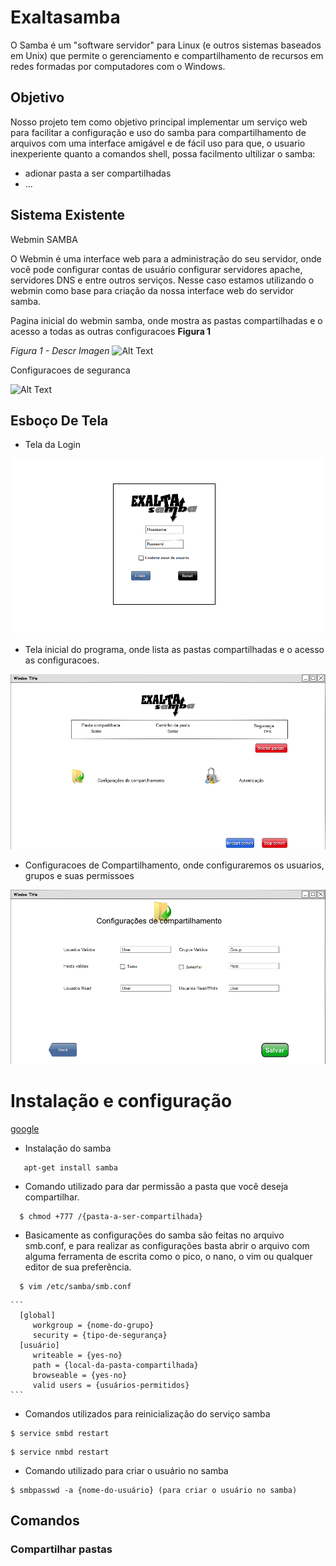 # Exaltasamba

O Samba é um "software servidor" para Linux (e outros sistemas baseados em Unix) que permite o gerenciamento e compartilhamento de recursos em redes formadas por computadores com o Windows.


## Objetivo

Nosso projeto tem como objetivo principal implementar um serviço web para facilitar a configuração e uso do samba para compartilhamento de arquivos com uma interface amigável e de fácil uso para que, o usuario inexperiente quanto a comandos shell, possa facilmento ultilizar o samba:

* adionar pasta a ser compartilhadas
* ...

## Sistema Existente

Webmin SAMBA

O Webmin é uma interface web para a administração do seu servidor, onde você pode configurar contas de usuário
    configurar servidores apache, servidores DNS e entre outros serviços. Nesse caso estamos utilizando o webmin como
    base para criação da nossa interface web do servidor samba.


Pagina inicial do webmin samba, onde mostra as pastas compartilhadas e o acesso a todas as outras configuracoes **Figura 1**

*Figura 1 - Descr Imagen*
![Alt Text](https://github.com/gabbezerra/ProjetoDw/blob/master/IMG_20022017_170226_0.png)

Configuracoes de seguranca

![Alt Text](https://github.com/gabbezerra/ProjetoDw/blob/master/IMG_20022017_170316_0.png)


## Esboço De Tela

   - Tela da Login

![Alt Text](https://github.com/gabbezerra/Exaltasamba/blob/master/TelaLogin.png)

   - Tela inicial do programa, onde lista as pastas compartilhadas e o acesso as configuracoes.

![Alt Text](https://github.com/gabbezerra/Exaltasamba/blob/master/Tela1.png)

   - Configuracoes de Compartilhamento, onde configuraremos os usuarios, grupos e suas permissoes

![Alt Text](https://github.com/gabbezerra/Exaltasamba/blob/master/Comp.png)


# Instalação e configuração

[google](http://www.google.com)

  - Instalação do samba

 ```
    apt-get install samba
 ```

 - Comando utilizado para dar permissão a pasta que você deseja compartilhar.   

  ```
    $ chmod +777 /{pasta-a-ser-compartilhada}
  ```

  - Basicamente as configurações do samba são feitas no arquivo smb.conf, e para realizar as configurações basta abrir o arquivo com alguma ferramenta de escrita como o pico, o nano, o vim ou qualquer editor de sua preferência.

  ```
    $ vim /etc/samba/smb.conf
  ```

    ```
      [global]
         workgroup = {nome-do-grupo}
         security = {tipo-de-segurança}
      [usuário]
         writeable = {yes-no}
         path = {local-da-pasta-compartilhada}
         browseable = {yes-no}
         valid users = {usuários-permitidos}
    ```
  - Comandos utilizados para reinicialização do serviço samba

  ```
  $ service smbd restart
  ```

  ```
  $ service nmbd restart
  ```

  - Comando utilizado para criar o usuário no samba

  ```
  $ smbpasswd -a {nome-do-usuário} (para criar o usuário no samba)
  ```    

## Comandos

### Compartilhar pastas

###
